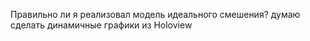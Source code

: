 Правильно ли я реализовал модель идеального смешения?  думаю сделать динамичные графики из Holoview
